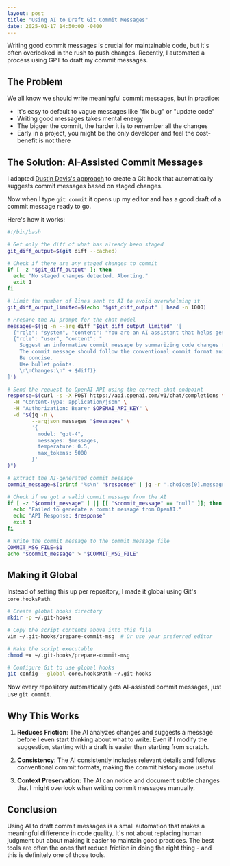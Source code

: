 ```yaml
---
layout: post
title: "Using AI to Draft Git Commit Messages"
date: 2025-01-17 14:50:00 -0400
---
```


Writing good commit messages is crucial for maintainable code, but it's often overlooked in the rush to push changes.
Recently, I automated a process using GPT to draft my commit messages.

## The Problem

We all know we should write meaningful commit messages, but in practice:

- It's easy to default to vague messages like "fix bug" or "update code"
- Writing good messages takes mental energy
- The bigger the commit, the harder it is to remember all the changes
- Early in a project, you might be the only developer and feel the cost-benefit is not there

## The Solution: AI-Assisted Commit Messages

I adapted [Dustin Davis's approach](https://dustindavis.me/blog/use-ai-to-write-your-git-commit-messages/) to create a Git hook that automatically suggests commit messages based on staged changes.

Now when I type `git commit` it opens up my editor and has a good draft of a commit message ready to go.

Here's how it works:

```bash
#!/bin/bash

# Get only the diff of what has already been staged
git_diff_output=$(git diff --cached)

# Check if there are any staged changes to commit
if [ -z "$git_diff_output" ]; then
  echo "No staged changes detected. Aborting."
  exit 1
fi

# Limit the number of lines sent to AI to avoid overwhelming it
git_diff_output_limited=$(echo "$git_diff_output" | head -n 1000)

# Prepare the AI prompt for the chat model
messages=$(jq -n --arg diff "$git_diff_output_limited" '[
  {"role": "system", "content": "You are an AI assistant that helps generate git commit messages based on code changes."},
  {"role": "user", "content": "
    Suggest an informative commit message by summarizing code changes from the shared command output. 
    The commit message should follow the conventional commit format and provide meaningful context for future readers.
    Be concise.  
    Use bullet points.
    \n\nChanges:\n" + $diff)}
]')

# Send the request to OpenAI API using the correct chat endpoint
response=$(curl -s -X POST https://api.openai.com/v1/chat/completions \
  -H "Content-Type: application/json" \
  -H "Authorization: Bearer $OPENAI_API_KEY" \
  -d "$(jq -n \
        --argjson messages "$messages" \
        '{
          model: "gpt-4",
          messages: $messages,
          temperature: 0.5,
          max_tokens: 5000
        }'
)")

# Extract the AI-generated commit message
commit_message=$(printf '%s\n' "$response" | jq -r '.choices[0].message.content' | sed 's/^ *//g')

# Check if we got a valid commit message from the AI
if [ -z "$commit_message" ] || [[ "$commit_message" == "null" ]]; then
  echo "Failed to generate a commit message from OpenAI."
  echo "API Response: $response"
  exit 1
fi

# Write the commit message to the commit message file
COMMIT_MSG_FILE=$1
echo "$commit_message" > "$COMMIT_MSG_FILE"

```

## Making it Global

Instead of setting this up per repository, I made it global using Git's `core.hooksPath`:

```bash
# Create global hooks directory
mkdir -p ~/.git-hooks

# Copy the script contents above into this file
vim ~/.git-hooks/prepare-commit-msg  # Or use your preferred editor

# Make the script executable
chmod +x ~/.git-hooks/prepare-commit-msg

# Configure Git to use global hooks
git config --global core.hooksPath ~/.git-hooks
```

Now every repository automatically gets AI-assisted commit messages, just use `git commit`.

## Why This Works

1. **Reduces Friction**: The AI analyzes changes and suggests a message before I even start thinking about what to write. Even if I modify the suggestion, starting with a draft is easier than starting from scratch.

2. **Consistency**: The AI consistently includes relevant details and follows conventional commit formats, making the commit history more useful.

3. **Context Preservation**: The AI can notice and document subtle changes that I might overlook when writing commit messages manually.

## Conclusion

Using AI to draft commit messages is a small automation that makes a meaningful difference in code quality.
It's not about replacing human judgment but about making it easier to maintain good practices.
The best tools are often the ones that reduce friction in doing the right thing - and this is definitely one of those tools.
